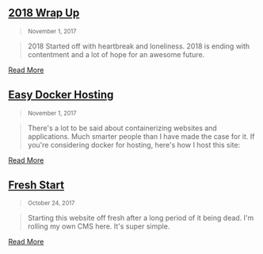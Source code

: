 
<div class="col-md-4">
<div class="card p-2 mt-1 bg-dark">

## [2018 Wrap Up](/2018/12/31/2018-wrap-up.html)
> <small class="text-muted">November 1, 2017</small>

> 2018 Started off with heartbreak and loneliness. 2018 is ending with contentment and a lot of hope for an awesome future.

<div class="card-footer text-right">
<a class="btn btn-success align-self-end" href="/2018/12/31/2018-wrap-up.html" role="button">Read More</a>
</div>
</div>
</div>



<div class="col-md-4">
<div class="card p-2 mt-1 bg-dark">

## [Easy Docker Hosting](/2017/11/01/t3ch/easy-docker-hosting.html)
> <small class="text-muted">November 1, 2017</small>

> There's a lot to be said about containerizing websites and applications. Much smarter people than I have made the case for it. If you're considering docker for hosting, here's how I host this site:

<div class="card-footer text-right">
<a class="btn btn-success" href="/2017/11/01/t3ch/easy-docker-hosting.html" role="button">Read More</a>
</div>
</div>
</div>



<div class="col-md-4">
<div class="card p-2 mt-1 bg-dark">

## [Fresh Start](/2017/10/24/fresh-start.html)
> <small class="text-muted">October 24, 2017</small>

> Starting this website off fresh after a long period of it being dead. I'm rolling my own CMS here. It's super simple.

<div class="card-footer text-right">
<a class="btn btn-success" href="/2017/10/24/fresh-start.html" role="button">Read More</a>
</div>
</div>
</div>
